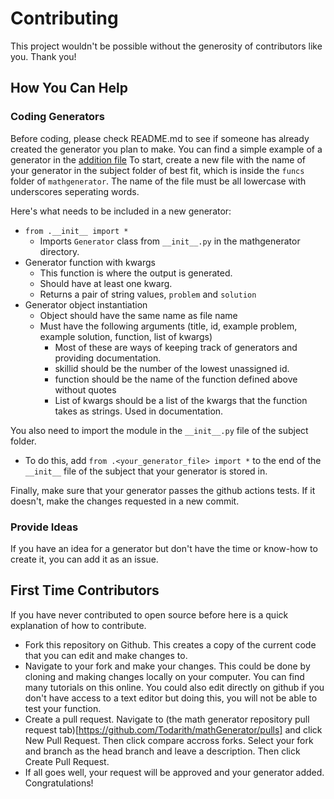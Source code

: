 # Contributing

This project wouldn't be possible without the generosity of contributors like you. Thank you!

## How You Can Help

### Coding Generators
Before coding, please check README.md to see if someone has already created the generator you plan to make.
You can find a simple example of a generator in the [addition file](https://github.com/lukew3/mathgenerator/blob/main/mathgenerator/funcs/basic_math/addition.py)
To start, create a new file with the name of your generator in the subject folder of best fit, which is inside the `funcs` folder of `mathgenerator`. The name of the file must be all lowercase with underscores seperating words.

Here's what needs to be included in a new generator:
* `from .__init__ import *`
  * Imports `Generator` class from `__init__.py` in the mathgenerator directory.
* Generator function with kwargs
  * This function is where the output is generated.
  * Should have at least one kwarg.
  * Returns a pair of string values, `problem` and `solution`
* Generator object instantiation
  * Object should have the same name as file name
  * Must have the following arguments (title, id, example problem, example solution, function, list of kwargs)
    * Most of these are ways of keeping track of generators and providing documentation.
    * skillid should be the number of the lowest unassigned id.
    * function should be the name of the function defined above without quotes
    * List of kwargs should be a list of the kwargs that the function takes as strings. Used in documentation.

You also need to import the module in the `__init__.py` file of the subject folder.
* To do this, add `from .<your_generator_file> import *` to the end of the `__init__` file of the subject that your generator is stored in.


Finally, make sure that your generator passes the github actions tests. If it doesn't, make the changes requested in a new commit.
### Provide Ideas
If you have an idea for a generator but don't have the time or know-how to create it, you can add it as an issue.

## First Time Contributors
If you have never contributed to open source before here is a quick explanation of how to contribute.

* Fork this repository on Github. This creates a copy of the current code that you can edit and make changes to.
* Navigate to your fork and make your changes. This could be done by cloning and making changes locally on your computer. You can find many tutorials on this online. You could also edit directly on github if you don't have access to a text editor but doing this, you will not be able to test your function.
* Create a pull request. Navigate to (the math generator repository pull request tab)[https://github.com/Todarith/mathGenerator/pulls] and click New Pull Request. Then click compare accross forks. Select your fork and branch as the head branch and leave a description. Then click Create Pull Request.
* If all goes well, your request will be approved and your generator added. Congratulations!
